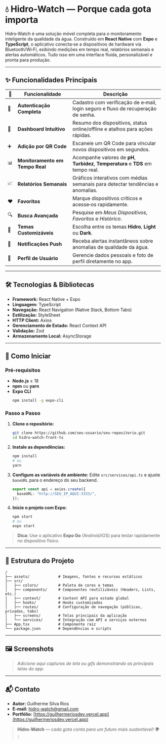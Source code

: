 # 💧 Hidro‑Watch — Porque cada gota importa

Hidro‑Watch é uma solução móvel completa para o monitoramento inteligente da qualidade da água. Construído em **React Native** com **Expo** e **TypeScript**, o aplicativo conecta‑se a dispositivos de hardware via Bluetooth/Wi‑Fi, exibindo medições em tempo real, relatórios semanais e alertas automáticos. Tudo isso em uma interface fluida, personalizável e pronta para produção.

---

## ✨ Funcionalidades Principais

| 🔑 | Funcionalidade                  | Descrição                                                                           |
| -- | ------------------------------- | ----------------------------------------------------------------------------------- |
| 🔐 | **Autenticação Completa**       | Cadastro com verificação de e‑mail, login seguro e fluxo de recuperação de senha.   |
| 📱 | **Dashboard Intuitivo**         | Resumo dos dispositivos, status online/offline e atalhos para ações rápidas.        |
| ➕  | **Adição por QR Code**          | Escaneie um QR Code para vincular novos dispositivos em segundos.                   |
| 📊 | **Monitoramento em Tempo Real** | Acompanhe valores de **pH**, **Turbidez**, **Temperatura** e **TDS** em tempo real. |
| 📈 | **Relatórios Semanais**         | Gráficos interativos com médias semanais para detectar tendências e anomalias.      |
| ❤️ | **Favoritos**                   | Marque dispositivos críticos e acesse‑os rapidamente.                               |
| 🔍 | **Busca Avançada**              | Pesquise em *Meus Dispositivos*, *Favoritos* e *Histórico*.                         |
| 🎨 | **Temas Customizáveis**         | Escolha entre os temas **Hidro**, **Light** ou **Dark**.                            |
| 🔔 | **Notificações Push**           | Receba alertas instantâneos sobre anomalias de qualidade da água.                   |
| 👤 | **Perfil de Usuário**           | Gerencie dados pessoais e foto de perfil diretamente no app.                        |

---

## 🛠️ Tecnologias & Bibliotecas

- **Framework:** React Native + Expo
- **Linguagem:** TypeScript
- **Navegação:** React Navigation (Native Stack, Bottom Tabs)
- **Estilização:** StyleSheet
- **HTTP Client:** Axios
- **Gerenciamento de Estado:** React Context API
- **Validação:** Zod
- **Armazenamento Local:** AsyncStorage

---

## 🚀 Como Iniciar

### Pré‑requisitos

- **Node.js** ≥ 18
- **npm** ou **yarn**
- **Expo CLI**
  ```bash
  npm install -g expo-cli
  ```

### Passo a Passo

1. **Clone o repositório:**
   ```bash
   git clone https://github.com/seu-usuario/seu-repositorio.git
   cd hidro-watch-front-ts
   ```
2. **Instale as dependências:**
   ```bash
   npm install
   # ou
   yarn
   ```
3. **Configure as variáveis de ambiente:** Edite `src/services/api.ts` e ajuste `baseURL` para o endereço do seu backend.
   ```ts
   export const api = axios.create({
     baseURL: "http://SEU_IP_AQUI:3333/",
   });
   ```
4. **Inicie o projeto com Expo:**
   ```bash
   npm start
   # ou
   expo start
   ```

> **Dica:** Use o aplicativo **Expo Go** (Android/iOS) para testar rapidamente no dispositivo físico.

---

## 📂 Estrutura do Projeto

```
/
├── assets/             # Imagens, fontes e recursos estáticos
├── src/
│   ├── colors/         # Paleta de cores e temas
│   ├── components/     # Componentes reutilizáveis (Headers, Lists, etc.)
│   ├── context/        # Context API para estado global
│   ├── hooks/          # Hooks customizados
│   ├── routes/         # Configuração de navegação (públicas, privadas, tabs)
│   ├── screens/        # Telas principais da aplicação
│   └── services/       # Integração com API e serviços externos
├── App.tsx             # Componente raiz
└── package.json        # Dependências e scripts
```

---

## 🖼️ Screenshots

> *Adicione aqui capturas de tela ou gifs demonstrando as principais telas do app.*

---



## 📬 Contato

- **Autor:** Guilherme Silva Rios
- **E‑mail:** [hidro-watch@gmail.com](mailto\:hidro-watch@gmail.com)
- **Portfólio:** [https://guilhermeriosdev.vercel.app](https://guilhermeriosdev.vercel.app)

> **Hidro‑Watch** — *cada gota conta para um futuro mais sustentável!* 🌍💧

